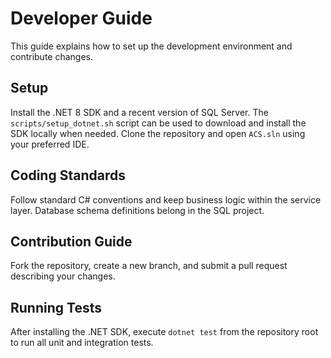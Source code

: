 # Developer Guide

This guide explains how to set up the development environment and contribute changes.

## Setup
Install the .NET 8 SDK and a recent version of SQL Server. The `scripts/setup_dotnet.sh` script can be used to download and install the SDK locally when needed. Clone the repository and open `ACS.sln` using your preferred IDE.

## Coding Standards
Follow standard C# conventions and keep business logic within the service layer. Database schema definitions belong in the SQL project.

## Contribution Guide
Fork the repository, create a new branch, and submit a pull request describing your changes.

## Running Tests
After installing the .NET SDK, execute `dotnet test` from the repository root to run all unit and integration tests.
